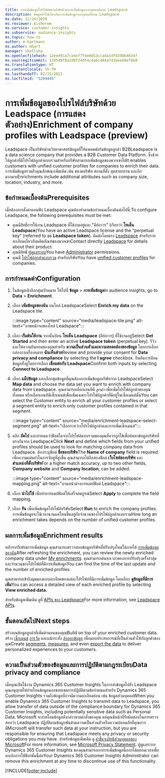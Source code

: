 ```yaml
---
title: การเพิ่มข้อมูลโปรไฟล์ของบริษัทด้วยการเพิ่มข้อมูลจากบุคคลที่สาม Leadspace
description: ข้อมูลทั่วไปเกี่ยวกับการเพิ่มข้อมูลจากบุคคลที่สาม Leadspace
ms.date: 11/24/2020
ms.reviewer: kishorem
ms.service: customer-insights
ms.subservice: audience-insights
ms.topic: how-to
author: m-hartmann
ms.author: mhart
manager: shellyha
ms.openlocfilehash: 12eed91a7ca4ef7fde0d53cca4a1dfd398b4634f
ms.sourcegitcommit: 139548f8a2d0f24d54c4a6c404a743eeeb8ef8e0
ms.translationtype: HT
ms.contentlocale: th-TH
ms.lasthandoff: 02/15/2021
ms.locfileid: "5269445"
---
```

# <a name="enrichment-of-company-profiles-with-leadspace-preview"></a><span data-ttu-id="2dadf-103">การเพิ่มข้อมูลของโปรไฟล์บริษัทด้วย Leadspace (การแสดงตัวอย่าง)</span><span class="sxs-lookup"><span data-stu-id="2dadf-103">Enrichment of company profiles with Leadspace (preview)</span></span>

<span data-ttu-id="2dadf-104">Leadspace เป็นบริษัทด้านวิทยาศาสตร์ข้อมูลที่ให้แพลตฟอร์มข้อมูลลูกค้า B2B</span><span class="sxs-lookup"><span data-stu-id="2dadf-104">Leadspace is a data science company that provides a B2B Customer Data Platform.</span></span> <span data-ttu-id="2dadf-105">ซึ่งช่วยให้ลูกค้าที่มีโปรไฟล์ลูกค้าแบบรวมสำหรับบริษัทสามารถเพิ่มข้อมูลของพวกเขาได้</span><span class="sxs-lookup"><span data-stu-id="2dadf-105">It enables customers with unified customer profiles for companies to enrich their data.</span></span> <span data-ttu-id="2dadf-106">การเพิ่มข้อมูลรวมถึงคุณลักษณะเพิ่มเติม เช่น ขนาดบริษัท สถานที่ตั้ง อุตสาหกรรม และอีกมากมาย</span><span class="sxs-lookup"><span data-stu-id="2dadf-106">Enrichments include additional attributes such as company size, location, industry, and more.</span></span>

## <a name="prerequisites"></a><span data-ttu-id="2dadf-107">ข้อกำหนดเบื้องต้น</span><span class="sxs-lookup"><span data-stu-id="2dadf-107">Prerequisites</span></span>

<span data-ttu-id="2dadf-108">เมื่อต้องการตั้งค่าคอนฟิก Leadspace คุณต้องทำตามข้อกำหนดเบื้องต้นต่อไปนี้:</span><span class="sxs-lookup"><span data-stu-id="2dadf-108">To configure Leadspace, the following prerequisites must be met:</span></span>

- <span data-ttu-id="2dadf-109">คุณมีสิทธิ์การใช้งาน Leadspace ที่ใช้งานอยู่และ "คีย์ถาวร" (เรียกว่า **โทเค็น Leadspace**)</span><span class="sxs-lookup"><span data-stu-id="2dadf-109">You have an active Leadspace license and the “perpetual key” (referred to as **Leadspace token**).</span></span> <span data-ttu-id="2dadf-110">ติดต่อโดยตรง [Leadspace](https://www.leadspace.com/products/leadspace-on-demand/) สำหรับรายละเอียดเกี่ยวกับผลิตภัณฑ์ของพวกเขา</span><span class="sxs-lookup"><span data-stu-id="2dadf-110">Contact directly [Leadspace](https://www.leadspace.com/products/leadspace-on-demand/) for details about their product.</span></span>
- <span data-ttu-id="2dadf-111">คุณมีสิทธิ์ [ผู้ดูแลระบบ](permissions.md#administrator)</span><span class="sxs-lookup"><span data-stu-id="2dadf-111">You have [Administrator](permissions.md#administrator) permissions.</span></span>
- <span data-ttu-id="2dadf-112">คุณมี [โปรไฟล์ลูกค้าแบบรวม](customer-profiles.md) สำหรับบริษัท</span><span class="sxs-lookup"><span data-stu-id="2dadf-112">You have [unified customer profiles](customer-profiles.md) for companies.</span></span>

## <a name="configuration"></a><span data-ttu-id="2dadf-113">การกำหนดค่า</span><span class="sxs-lookup"><span data-stu-id="2dadf-113">Configuration</span></span>

1. <span data-ttu-id="2dadf-114">ในข้อมูลเชิงลึกกลุ่มเป้าหมาย ให้ไปที่ **ข้อมูล** > **การเพิ่มข้อมูล**</span><span class="sxs-lookup"><span data-stu-id="2dadf-114">In audience insights, go to **Data** > **Enrichment**.</span></span>

1. <span data-ttu-id="2dadf-115">เลือก **เพิ่มข้อมูลของฉัน** บนไทล์ Leadspace</span><span class="sxs-lookup"><span data-stu-id="2dadf-115">Select **Enrich my data** on the Leadspace tile.</span></span>

   :::image type="content" source="media/leadspace-tile.png" alt-text="ภาพหน้าจอของไทล์ Leadspace":::

1. <span data-ttu-id="2dadf-117">เลือก **เริ่มต้นใช้งาน** จากนั้นป้อน **โทเค็น Leadspace** (คีย์ถาวร) ที่ใช้งานอยู่</span><span class="sxs-lookup"><span data-stu-id="2dadf-117">Select **Get Started** and then enter an active **Leadspace token** (perpetual key).</span></span> <span data-ttu-id="2dadf-118">รีวิวและให้ความยินยอมของคุณสำหรับ **ความเป็นส่วนตัวและความสอดคล้องของข้อมูล** โดยการเลือกกล่องกาเครื่องหมาย **ฉันเห็นด้วย**</span><span class="sxs-lookup"><span data-stu-id="2dadf-118">Review and provide your consent for **Data privacy and compliance** by selecting the **I agree** checkbox.</span></span> <span data-ttu-id="2dadf-119">ยืนยันการป้อนข้อมูลทั้งคู่โดยการเลือก **เชื่อมต่อกับ Leadspace**</span><span class="sxs-lookup"><span data-stu-id="2dadf-119">Confirm both inputs by selecting **Connect to Leadspace**.</span></span>

1. <span data-ttu-id="2dadf-120">เลือก **แม็ปข้อมูล** และเลือกชุดข้อมูลที่คุณต้องการเพิ่มข้อมูลบริษัทจาก Leadspace</span><span class="sxs-lookup"><span data-stu-id="2dadf-120">Select **Map data** and choose the data set you want to enrich with company data from Leadspace.</span></span> <span data-ttu-id="2dadf-121">คุณสามารถเลือกเอนทิตี *ลูกค้า* เพื่อเพิ่มโปรไฟล์ลูกค้าของคุณทั้งหมด หรือเลือกเอนทิตีเซ็กเมนต์เพื่อเพิ่มเฉพาะโปรไฟล์ลูกค้าที่มีอยู่ในเซ็กเมนต์นั้น</span><span class="sxs-lookup"><span data-stu-id="2dadf-121">You can select the *Customer* entity to enrich all your customer profiles or select a segment entity to enrich only customer profiles contained in that segment.</span></span>

   :::image type="content" source="media/enrichment-leadspace-select-segment.png" alt-text="เลือกระหว่างโปรไฟล์ลูกค้าและการเพิ่มเซ็กเมนต์":::

1. <span data-ttu-id="2dadf-123">คลิก **ถัดไป** และกำหนดว่าฟิลด์ใดจากโปรไฟล์แบบรวมของคุณที่ควรถูกใช้เพื่อค้นหาข้อมูลบริษัทที่ตรงกันจาก Leadspace</span><span class="sxs-lookup"><span data-stu-id="2dadf-123">Click **Next** and define which fields from your unified profiles should be used to look for matching company data from Leadspace.</span></span> <span data-ttu-id="2dadf-124">ต้องระบุฟิลด์ **ชื่อของบริษัท**</span><span class="sxs-lookup"><span data-stu-id="2dadf-124">The **Name of company** field is required.</span></span> <span data-ttu-id="2dadf-125">เพื่อความแม่นยำในการจับคู่ที่สูงขึ้น คุณสามารถได้อีกสองฟิลด์ **เว็บไซต์ของบริษัท** และ **ตำแหน่งที่ตั้งบริษัท**</span><span class="sxs-lookup"><span data-stu-id="2dadf-125">For a higher match accuracy, up to two other fields, **Company website** and **Company location**, can be added.</span></span>

   :::image type="content" source="media/enrichment-leadspace-mapping.png" alt-text="บานหน้าต่างการแมปฟิลด์ Leadspace":::
   
1. <span data-ttu-id="2dadf-127">เลือก **นำไปใช้** เพื่อทำการแมปฟิลด์ให้เสร็จสมบูรณ์</span><span class="sxs-lookup"><span data-stu-id="2dadf-127">Select **Apply** to complete the field mapping.</span></span>

1. <span data-ttu-id="2dadf-128">เลือก **รัน** เพื่อเพิ่มข้อมูลโปรไฟล์บริษัท</span><span class="sxs-lookup"><span data-stu-id="2dadf-128">Select **Run** to enrich the company profiles.</span></span> <span data-ttu-id="2dadf-129">การเพิ่มข้อมูลจะใช้เวลานานแค่ไหนขึ้นอยู่กับจำนวนของโปรไฟล์ลูกค้าแบบรวม</span><span class="sxs-lookup"><span data-stu-id="2dadf-129">How long an enrichment takes depends on the number of unified customer profiles.</span></span>

## <a name="enrichment-results"></a><span data-ttu-id="2dadf-130">ผลการเพิ่มข้อมูล</span><span class="sxs-lookup"><span data-stu-id="2dadf-130">Enrichment results</span></span>

<span data-ttu-id="2dadf-131">หลังจากรีเฟรชการเพิ่มข้อมูล คุณสามารถตรวจสอบข้อมูลบริษัทที่ปรับปรุงใหม่ได้ภายใต้ [การเพิ่มข้อมูลของฉัน](enrichment-hub.md)</span><span class="sxs-lookup"><span data-stu-id="2dadf-131">After refreshing the enrichment, you can review the newly enriched company data under [My enrichments](enrichment-hub.md).</span></span> <span data-ttu-id="2dadf-132">คุณสามารถค้นหาเวลาของการปรับปรุงครั้งล่าสุดและจำนวนของโปรไฟล์ที่มีการเพิ่มข้อมูล</span><span class="sxs-lookup"><span data-stu-id="2dadf-132">You can find the time of the last update and the number of enriched profiles.</span></span>

<span data-ttu-id="2dadf-133">คุณสามารถเข้าถึงมุมมองแบบละเอียดของแต่ละโปรไฟล์ที่มีการเพิ่มข้อมูล โดยเลือก **ดูข้อมูลที่มีการเพิ่ม**</span><span class="sxs-lookup"><span data-stu-id="2dadf-133">You can access a detailed view of each enriched profile by selecting **View enriched data**.</span></span>

<span data-ttu-id="2dadf-134">สำหรับข้อมูลเพิ่มเติม ดูที่ [APIs ของ Leadspace](https://support.leadspace.com/hc/en-us/sections/201997649-API)</span><span class="sxs-lookup"><span data-stu-id="2dadf-134">For more information, see [Leadspace APIs](https://support.leadspace.com/hc/en-us/sections/201997649-API).</span></span>

## <a name="next-steps"></a><span data-ttu-id="2dadf-135">ขั้นตอนถัดไป</span><span class="sxs-lookup"><span data-stu-id="2dadf-135">Next steps</span></span>

<span data-ttu-id="2dadf-136">สร้างบนข้อมูลลูกค้าที่เพิ่มด้านบนของคุณ</span><span class="sxs-lookup"><span data-stu-id="2dadf-136">Build on top of your enriched customer data.</span></span> <span data-ttu-id="2dadf-137">สร้าง [เซ็กเมนต์](segments.md) [การวัด](measures.md) และแม้กระทั่ง [ส่งออกข้อมูล](export-destinations.md) เพื่อมอบประสบการณ์ที่เป็นส่วนตัวให้กับลูกค้าของคุณ</span><span class="sxs-lookup"><span data-stu-id="2dadf-137">Create [segments](segments.md), [measures](measures.md), and even [export the data](export-destinations.md) to deliver personalized experiences to your customers.</span></span>

## <a name="data-privacy-and-compliance"></a><span data-ttu-id="2dadf-138">ความเป็นส่วนตัวของข้อมูลและการปฏิบัติตามกฎระเบียบ</span><span class="sxs-lookup"><span data-stu-id="2dadf-138">Data privacy and compliance</span></span>

<span data-ttu-id="2dadf-139">เมื่อคุณเปิดใช้งาน Dynamics 365 Customer Insights ในการส่งข้อมูลไปยัง Leadspace คุณอนุญาตให้ถ่ายโอนข้อมูลนอกขอบเขตการปฏิบัติตามข้อกำหนดสำหรับ Dynamics 365 Customer Insights รวมถึงข้อมูลที่อาจมีความละเอียดอ่อน เช่น ข้อมูลส่วนบุคคล</span><span class="sxs-lookup"><span data-stu-id="2dadf-139">When you enable Dynamics 365 Customer Insights to transmit data to Leadspace, you allow transfer of data outside of the compliance boundary for Dynamics 365 Customer Insights, including potentially sensitive data such as Personal Data.</span></span> <span data-ttu-id="2dadf-140">Microsoft จะถ่ายโอนข้อมูลดังกล่าวตามคำสั่งของคุณ แต่คุณมีหน้าที่รับผิดชอบในการตรวจสอบว่า Leadspace ปฏิบัติตามข้อผูกพันด้านความเป็นส่วนตัวหรือความปลอดภัยที่คุณอาจมี</span><span class="sxs-lookup"><span data-stu-id="2dadf-140">Microsoft will transfer such data at your instruction, but you are responsible for ensuring that Leadspace meets any privacy or security obligations you may have.</span></span> <span data-ttu-id="2dadf-141">สำหรับข้อมูลเพิ่มเติม ดู [คำชี้แจงสิทธิส่วนบุคคลของ Microsoft](https://go.microsoft.com/fwlink/?linkid=396732)</span><span class="sxs-lookup"><span data-stu-id="2dadf-141">For more information, see [Microsoft Privacy Statement](https://go.microsoft.com/fwlink/?linkid=396732).</span></span>
<span data-ttu-id="2dadf-142">ผู้ดูแลระบบ Dynamics 365 Customer Insights ของคุณสามารถเอาการเพิ่มข้อมูลนี้ออกได้ตลอดเวลาเพื่อยกเลิกการใช้ฟังก์ชันนี้ต่อ</span><span class="sxs-lookup"><span data-stu-id="2dadf-142">Your Dynamics 365 Customer Insights Administrator can remove this enrichment at any time to discontinue use of this functionality.</span></span>


[!INCLUDE[footer-include](../includes/footer-banner.md)]
